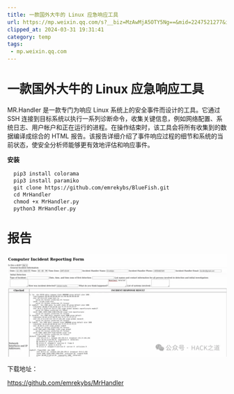 ```yaml
---
title: 一款国外大牛的 Linux 应急响应工具
url: https://mp.weixin.qq.com/s?__biz=MzAwMjA5OTY5Ng==&mid=2247521277&idx=1&sn=1ba60746ef7251039f259f7f5c368789&chksm=9acd4362adbaca74d6071583ec3fa654ac2d889016311cc77101ea32b5f5015bca824799d9b9&mpshare=1&scene=1&srcid=0228HGnCjA3CBwAAm6EWS2TL&sharer_shareinfo=009497813a776fa217d9e6e74140ef59&sharer_shareinfo_first=009497813a776fa217d9e6e74140ef59#rd
clipped_at: 2024-03-31 19:31:41
category: temp
tags: 
 - mp.weixin.qq.com
---
```



# 一款国外大牛的 Linux 应急响应工具

MR.Handler 是一款专门为响应 Linux 系统上的安全事件而设计的工具。它通过 SSH 连接到目标系统以执行一系列诊断命令，收集关键信息，例如网络配置、系统日志、用户帐户和正在运行的进程。在操作结束时，该工具会将所有收集到的数据编译成综合的 HTML 报告。该报告详细介绍了事件响应过程的细节和系统的当前状态，使安全分析师能够更有效地评估和响应事件。

**安装**  

```plain
  pip3 install colorama
  pip3 install paramiko
  git clone https://github.com/emrekybs/BlueFish.git
  cd MrHandler
  chmod +x MrHandler.py
  python3 MrHandler.py
```

# 报告

![图片](assets/1711884701-aaccc22f7353224ad768f05902a31672.webp)

  

下载地址：  

https://github.com/emrekybs/MrHandler
